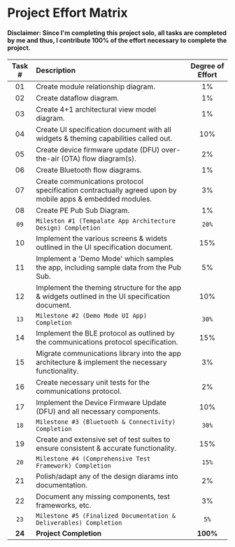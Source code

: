 # Project Effort Matrix
#### Disclaimer: Since I'm completing this project solo, all tasks are completed by me and thus, I contribute 100% of the effort necessary to complete the project.

| Task # |                                                  Description                                                 |  Degree of Effort |
| :----: | :----------------------------------------------------------------------------------------------------------- | :---------------: |
|   01   | Create module relationship diagram.                                                                          |         1%        |
|   02   | Create dataflow diagram.                                                                                     |         1%        |
|   03   | Create 4+1 architectural view model diagram.                                                                 |         1%        |
|   04   | Create UI specification document with all widgets & theming capabilities called out.                         |         10%       |
|   05   | Create device firmware update (DFU) over-the-air (OTA) flow diagram(s).                                      |         2%        |
|   06   | Create Bluetooth flow diagrams.                                                                              |         1%        |
|   07   | Create communications protocol specification contractually agreed upon by mobile apps & embedded modules.    |         3%        |
|   08   | Create PE Pub Sub Diagram.                                                                                   |         1%        |
|  `09`  | `Mileston #1 (Tempalate App Architecture Design) Completion`                                                 |        `20%`      |
|   10   | Implement the various screens & widets outlined in the UI specification document.                            |         15%       |
|   11   | Implement a 'Demo Mode' which samples the app, including sample data from the Pub Sub.                       |         5%        |
|   12   | Implement the theming structure for the app & widgets outlined in the UI specification document.             |         10%       |
|  `13`  | `Milestone #2 (Demo Mode UI App) Completion`                                                                 |        `30%`      |
|   14   | Implement the BLE protocol as outlined by the communications protocol specification.                         |         15%       |
|   15   | Migrate communications library into the app architecture & implement the necessary functionality.            |         3%        |
|   16   | Create necessary unit tests for the communications protocol.                                                 |         2%        |
|   17   | Implement the Device Firmware Update (DFU) and all necessary components.                                     |         10%       |
|  `18`  | `Milestone #3 (Bluetooth & Connectivity) Completion`                                                         |        `30%`      |
|   19   | Create and extensive set of test suites to ensure consistent & accurate functionality.                       |         15%       |
|  `20`  | `Milestone #4 (Comprehensive Test Framework) Completion`                                                     |        `15%`      |
|   21   | Polish/adapt any of the design diarams into documentation.                                                   |         2%        |
|   22   | Document any missing components, test frameworks, etc.                                                       |         3%        |
|  `23`  | `Milestone #5 (Finalized Documentation & Deliverables) Completion`                                           |        `5%`       |
| **24** | **Project Completion**                                                                                       |      **100%**      |